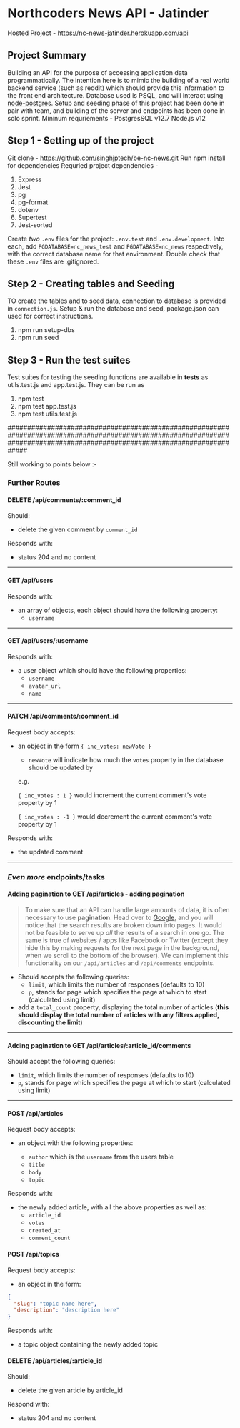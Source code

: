 # Northcoders News API - Jatinder

Hosted Project - https://nc-news-jatinder.herokuapp.com/api

## Project Summary

Building an API for the purpose of accessing application data programmatically. The intention here is to mimic the building of a real world backend service (such as reddit) which should provide this information to the front end architecture.
Database used is PSQL, and will interact using [node-postgres](https://node-postgres.com/).
Setup and seeding phase of this project has been done in pair with team, and building of the server and endpoints has been done in solo sprint.
Mininum requriements -
PostgresSQL v12.7
Node.js v12

## Step 1 - Setting up of the project

Git clone - https://github.com/singhjptech/be-nc-news.git
Run npm install for dependencies
Requried project dependencies -

1. Express
2. Jest
3. pg
4. pg-format
5. dotenv
6. Supertest
7. Jest-sorted

Create _two_ `.env` files for the project: `.env.test` and `.env.development`. Into each, add `PGDATABASE=nc_news_test` and `PGDATABASE=nc_news` respectively, with the correct database name for that environment. Double check that these `.env` files are .gitignored.

## Step 2 - Creating tables and Seeding

TO create the tables and to seed data, connection to database is provided in `connection.js`.
Setup & run the database and seed, package.json can used for correct instructions.

1. npm run setup-dbs
2. npm run seed

## Step 3 - Run the test suites

Test suites for testing the seeding functions are available in **tests** as utils.test.js and app.test.js. They can be run as

1. npm test
2. npm test app.test.js
3. npm test utils.test.js

#############################################################################################################################################################################

Still working to points below :-

### Further Routes

#### **DELETE /api/comments/:comment_id**

Should:

- delete the given comment by `comment_id`

Responds with:

- status 204 and no content

---

#### **GET /api/users**

Responds with:

- an array of objects, each object should have the following property:
  - `username`

---

#### **GET /api/users/:username**

Responds with:

- a user object which should have the following properties:
  - `username`
  - `avatar_url`
  - `name`

---

#### **PATCH /api/comments/:comment_id**

Request body accepts:

- an object in the form `{ inc_votes: newVote }`

  - `newVote` will indicate how much the `votes` property in the database should be updated by

  e.g.

  `{ inc_votes : 1 }` would increment the current comment's vote property by 1

  `{ inc_votes : -1 }` would decrement the current comment's vote property by 1

Responds with:

- the updated comment

---

### _Even more_ endpoints/tasks

#### Adding pagination to GET /api/articles - adding pagination

> To make sure that an API can handle large amounts of data, it is often necessary to use **pagination**. Head over to [Google](https://www.google.co.uk/search?q=cute+puppies), and you will notice that the search results are broken down into pages. It would not be feasible to serve up _all_ the results of a search in one go. The same is true of websites / apps like Facebook or Twitter (except they hide this by making requests for the next page in the background, when we scroll to the bottom of the browser). We can implement this functionality on our `/api/articles` and `/api/comments` endpoints.

- Should accepts the following queries:
  - `limit`, which limits the number of responses (defaults to 10)
  - `p`, stands for page which specifies the page at which to start (calculated using limit)
- add a `total_count` property, displaying the total number of articles (**this should display the total number of articles with any filters applied, discounting the limit**)

---

#### Adding pagination to GET /api/articles/:article_id/comments

Should accept the following queries:

- `limit`, which limits the number of responses (defaults to 10)
- `p`, stands for page which specifies the page at which to start (calculated using limit)

---

#### POST /api/articles

Request body accepts:

- an object with the following properties:

  - `author` which is the `username` from the users table
  - `title`
  - `body`
  - `topic`

Responds with:

- the newly added article, with all the above properties as well as:
  - `article_id`
  - `votes`
  - `created_at`
  - `comment_count`

#### POST /api/topics

Request body accepts:

- an object in the form:

```json
{
  "slug": "topic name here",
  "description": "description here"
}
```

Responds with:

- a topic object containing the newly added topic

#### DELETE /api/articles/:article_id

Should:

- delete the given article by article_id

Respond with:

- status 204 and no content
